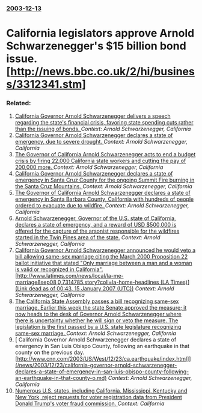 ### [2003-12-13](/news/2003/12/13/index.md)

#  California legislators approve Arnold Schwarzenegger's $15 billion bond issue.[http://news.bbc.co.uk/2/hi/business/3312341.stm]




### Related:

1. [ California Governor Arnold Schwarzenegger delivers a speech regarding the state's financial crisis, favoring state spending cuts rather than the issuing of bonds. ](/news/2009/06/13/california-governor-arnold-schwarzenegger-delivers-a-speech-regarding-the-state-s-financial-crisis-favoring-state-spending-cuts-rather-tha.md) _Context: Arnold Schwarzenegger, California_
2. [ California Governor Arnold Schwarzenegger declares a state of emergency, due to severe drought. ](/news/2009/02/28/california-governor-arnold-schwarzenegger-declares-a-state-of-emergency-due-to-severe-drought.md) _Context: Arnold Schwarzenegger, California_
3. [ The Governor of California Arnold Schwarzenegger acts to end a budget crisis by firing 22,000 California state workers and cutting the pay of 200,000 more. ](/news/2008/07/31/the-governor-of-california-arnold-schwarzenegger-acts-to-end-a-budget-crisis-by-firing-22-000-california-state-workers-and-cutting-the-pay.md) _Context: Arnold Schwarzenegger, California_
4. [ California Governor Arnold Schwarzenegger declares a state of emergency in Santa Cruz County for the ongoing Summit Fire burning in the Santa Cruz Mountains. ](/news/2008/05/22/california-governor-arnold-schwarzenegger-declares-a-state-of-emergency-in-santa-cruz-county-for-the-ongoing-summit-fire-burning-in-the-san.md) _Context: Arnold Schwarzenegger, California_
5. [ The Governor of California Arnold Schwarzenegger declares a state of emergency in Santa Barbara County, California with hundreds of people ordered to evacuate due to wildfire. ](/news/2007/08/3/the-governor-of-california-arnold-schwarzenegger-declares-a-state-of-emergency-in-santa-barbara-county-california-with-hundreds-of-people.md) _Context: Arnold Schwarzenegger, California_
6. [ Arnold Schwarzenegger, Governor of the U.S. state of California,  declares a state of emergency, and a reward of USD $500,000 is offered for the capture of the arsonist responsible for the wildfires started in the Twin Pines area of the state.](/news/2006/10/27/arnold-schwarzenegger-governor-of-the-u-s-state-of-california-declares-a-state-of-emergency-and-a-reward-of-usd-500-000-is-offered-fo.md) _Context: Arnold Schwarzenegger, California_
7. [ California Governor Arnold Schwarzenegger announced he would veto a bill allowing same-sex marriage citing the March 2000 Proposition 22 ballot initiative that stated "Only marriage between a man and a woman is valid or recognized in California". [http://www.latimes.com/news/local/la-me-marriage8sep08,0,7314785.story?coll=la-home-headlines (LA Times)] (Link dead as of 00:43, 15 January 2007 (UTC))](/news/2005/09/8/california-governor-arnold-schwarzenegger-announced-he-would-veto-a-bill-allowing-same-sex-marriage-citing-the-march-2000-proposition-22-ba.md) _Context: Arnold Schwarzenegger, California_
8. [ The California State Assembly passes a bill recognizing same-sex marriage. Earlier this week the state Senate approved the measure; it now heads to the desk of Governor Arnold Schwarzenegger where there is uncertainty whether he will sign or veto the measure. The legislation is the first passed by a U.S. state legislature recognizing same-sex marriage. ](/news/2005/09/7/the-california-state-assembly-passes-a-bill-recognizing-same-sex-marriage-earlier-this-week-the-state-senate-approved-the-measure-it-now.md) _Context: Arnold Schwarzenegger, California_
9. [ California Governor Arnold Schwarzenegger declares a state of emergency in San Luis Obispo County, following an earthquake in that county on the previous day. [http://www.cnn.com/2003/US/West/12/23/ca.earthquake/index.html]](/news/2003/12/23/california-governor-arnold-schwarzenegger-declares-a-state-of-emergency-in-san-luis-obispo-county-following-an-earthquake-in-that-county-o.md) _Context: Arnold Schwarzenegger, California_
10. [Numerous U.S. states, including California, Mississippi, Kentucky and New York, reject requests for voter registration data from President Donald Trump's voter fraud commission. ](/news/2017/07/1/numerous-u-s-states-including-california-mississippi-kentucky-and-new-york-reject-requests-for-voter-registration-data-from-president-d.md) _Context: California_
